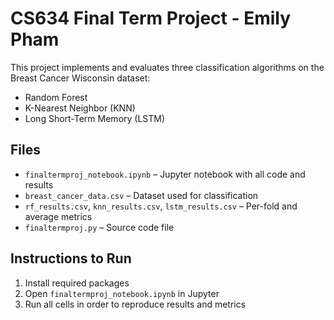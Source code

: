 # CS634 Final Term Project - Emily Pham
This project implements and evaluates three classification algorithms on the Breast Cancer Wisconsin dataset:

- Random Forest
- K-Nearest Neighbor (KNN)
- Long Short-Term Memory (LSTM)

## Files
- `finaltermproj_notebook.ipynb` – Jupyter notebook with all code and results
- `breast_cancer_data.csv` – Dataset used for classification
- `rf_results.csv`, `knn_results.csv`, `lstm_results.csv` – Per-fold and average metrics
- `finaltermproj.py` – Source code file

## Instructions to Run
1. Install required packages
2. Open `finaltermproj_notebook.ipynb` in Jupyter
3. Run all cells in order to reproduce results and metrics
